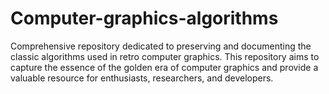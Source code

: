 # Computer-graphics-algorithms
Comprehensive repository dedicated to preserving and documenting the classic algorithms used in retro computer graphics. This repository aims to capture the essence of the golden era of computer graphics and provide a valuable resource for enthusiasts, researchers, and developers.

